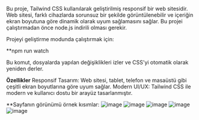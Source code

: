 Bu proje, Tailwind CSS kullanılarak geliştirilmiş responsif bir web sitesidir. Web sitesi, farklı cihazlarda sorunsuz bir şekilde görüntülenebilir ve içeriğin ekran boyutuna göre dinamik olarak uyum sağlamasını sağlar.
Bu projei çalıştırmadan önce node.js indirili olması gerekir.

Projeyi geliştirme modunda çalıştırmak için:

**npm run watch

Bu komut, dosyalarda yapılan değişiklikleri izler ve CSS'yi otomatik olarak yeniden derler.

**Özellikler**
Responsif Tasarım: Web sitesi, tablet, telefon ve masaüstü gibi çeşitli ekran boyutlarına göre uyum sağlar.
Modern UI/UX: Tailwind CSS ile modern ve kullanıcı dostu bir arayüz tasarlanmıştır.

**Sayfanın görünümü örnek kısımlar:
![image](https://github.com/sevval14/website_tailwind/assets/80068002/ddb1bca6-251c-47e7-a395-5c5ff0a06e6b)
![image](https://github.com/sevval14/website_tailwind/assets/80068002/f407519b-e6ed-40c0-9bb1-79e48c4839ba)
![image](https://github.com/sevval14/website_tailwind/assets/80068002/fa050767-81ce-4f92-99ca-4788988de51e)
![image](https://github.com/sevval14/website_tailwind/assets/80068002/2b96441f-0957-406b-8856-6a8a666845b9)
![image](https://github.com/sevval14/website_tailwind/assets/80068002/c9e960d0-18be-41d8-a39b-e6a4464730d8)



